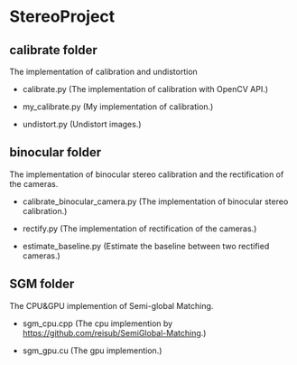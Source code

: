 # StereoProject

## calibrate folder

The implementation of calibration and undistortion

- calibrate.py (The implementation of calibration with OpenCV API.)

- my_calibrate.py (My implementation of calibration.)

- undistort.py (Undistort images.)

## binocular folder

The implementation of binocular stereo calibration and the rectification of the cameras.

- calibrate_binocular_camera.py (The implementation of binocular stereo calibration.)

- rectify.py (The implementation of rectification of the cameras.)

- estimate_baseline.py (Estimate the baseline between two rectified cameras.)

## SGM folder

The CPU&GPU implemention of Semi-global Matching.

- sgm_cpu.cpp (The cpu implemention by https://github.com/reisub/SemiGlobal-Matching.)

- sgm_gpu.cu (The gpu implemention.)
